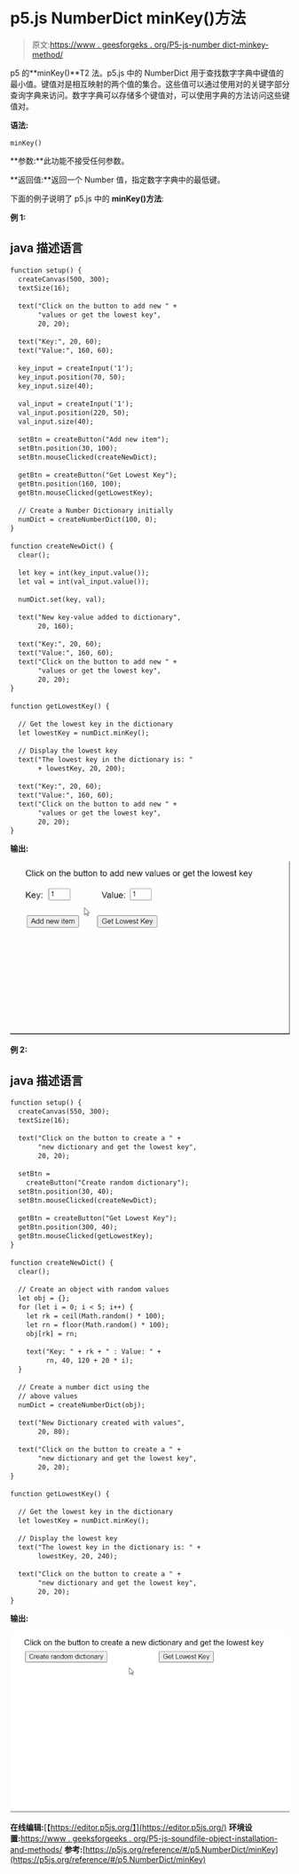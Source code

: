 # p5.js NumberDict minKey()方法

> 原文:[https://www . geesforgeks . org/P5-js-number dict-minkey-method/](https://www.geeksforgeeks.org/p5-js-numberdict-minkey-method/)

p5 的**minKey()**T2 法。p5.js 中的 NumberDict 用于查找数字字典中键值的最小值。键值对是相互映射的两个值的集合。这些值可以通过使用对的关键字部分查询字典来访问。数字字典可以存储多个键值对，可以使用字典的方法访问这些键值对。

**语法:**

```
minKey()

```

**参数:**此功能不接受任何参数。

**返回值:**返回一个 Number 值，指定数字字典中的最低键。

下面的例子说明了 p5.js 中的 **minKey()方法**:

**例 1:**

## java 描述语言

```
function setup() {
  createCanvas(500, 300);
  textSize(16);

  text("Click on the button to add new " +
       "values or get the lowest key",
       20, 20);

  text("Key:", 20, 60);
  text("Value:", 160, 60);

  key_input = createInput('1');
  key_input.position(70, 50);
  key_input.size(40);

  val_input = createInput('1');
  val_input.position(220, 50);
  val_input.size(40);

  setBtn = createButton("Add new item");
  setBtn.position(30, 100);
  setBtn.mouseClicked(createNewDict);

  getBtn = createButton("Get Lowest Key");
  getBtn.position(160, 100);
  getBtn.mouseClicked(getLowestKey);

  // Create a Number Dictionary initially
  numDict = createNumberDict(100, 0);
}

function createNewDict() {
  clear();

  let key = int(key_input.value());
  let val = int(val_input.value());

  numDict.set(key, val);

  text("New key-value added to dictionary",
       20, 160);

  text("Key:", 20, 60);
  text("Value:", 160, 60);
  text("Click on the button to add new " +
       "values or get the lowest key",
       20, 20);
}

function getLowestKey() {

  // Get the lowest key in the dictionary
  let lowestKey = numDict.minKey();

  // Display the lowest key
  text("The lowest key in the dictionary is: "
       + lowestKey, 20, 200);

  text("Key:", 20, 60);
  text("Value:", 160, 60);
  text("Click on the button to add new " +
       "values or get the lowest key",
       20, 20);
}
```

**输出:**

![](img/d86f349d0d166f96c9f50c9c3d77e3fc.png)

**例 2:**

## java 描述语言

```
function setup() {
  createCanvas(550, 300);
  textSize(16);

  text("Click on the button to create a " +
       "new dictionary and get the lowest key",
       20, 20);

  setBtn =
    createButton("Create random dictionary");
  setBtn.position(30, 40);
  setBtn.mouseClicked(createNewDict);

  getBtn = createButton("Get Lowest Key");
  getBtn.position(300, 40);
  getBtn.mouseClicked(getLowestKey);
}

function createNewDict() {
  clear();

  // Create an object with random values
  let obj = {};
  for (let i = 0; i < 5; i++) {
    let rk = ceil(Math.random() * 100);
    let rn = floor(Math.random() * 100);
    obj[rk] = rn;

    text("Key: " + rk + " : Value: " +
         rn, 40, 120 + 20 * i);
  }

  // Create a number dict using the
  // above values
  numDict = createNumberDict(obj);

  text("New Dictionary created with values",
       20, 80);

  text("Click on the button to create a " +
       "new dictionary and get the lowest key",
       20, 20);
}

function getLowestKey() {

  // Get the lowest key in the dictionary
  let lowestKey = numDict.minKey();

  // Display the lowest key
  text("The lowest key in the dictionary is: " +
       lowestKey, 20, 240);

  text("Click on the button to create a " +
       "new dictionary and get the lowest key",
       20, 20);
}
```

**输出:**

![](img/89caf77f0395c993f6540cab9d7d0425.png)

**在线编辑:**[【https://editor.p5js.org/】](https://editor.p5js.org/)
**环境设置:**[https://www . geeksforgeeks . org/P5-js-soundfile-object-installation-and-methods/](https://www.geeksforgeeks.org/p5-js-soundfile-object-installation-and-methods/)
**参考:**[https://p5js.org/reference/#/p5.NumberDict/minKey](https://p5js.org/reference/#/p5.NumberDict/minKey)
